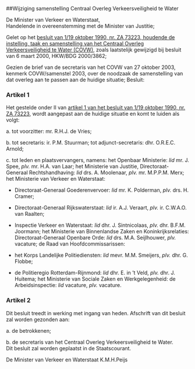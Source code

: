 <meta http-equiv='Content-Type' content='text/html; charset=utf-8' />

##Wijziging samenstelling Centraal Overleg Verkeersveiligheid te Water

De Minister van Verkeer en Waterstaat,  
Handelende in overeenstemming met de Minister van Justitie;

Gelet op het [besluit van 1/19 oktober 1990, nr. ZA 73223, houdende de instelling, taak en samenstelling van het Centraal Overleg Verkeersveiligheid te Water (COVW)](../../../../../../../../../ministeriele-regeling/wijziging/instelling/taak/en/samenstelling/commissie/centraal/overleg/etc/BWBR0004869/README.md), zoals laatstelijk gewijzigd bij besluit van 6 maart 2000, HKW/BDG 2000/3862;

Gezien de brief van de secretaris van het COVW van 27 oktober 2003, kenmerk COVW/samenstel 2003, over de noodzaak de samenstelling van dat overleg aan te passen aan de huidige situatie;
Besluit:    

### Artikel  1  

Het gestelde onder II van [artikel 1 van het besluit van 1/19 oktober 1990, nr. ZA 73223](../../../../../../../../../ministeriele-regeling/wijziging/instelling/taak/en/samenstelling/commissie/centraal/overleg/etc/BWBR0004869/README.md), wordt aangepast aan de huidige situatie en komt te luiden als volgt: 

a. tot voorzitter: mr. R.H.J. de Vries;  

b. tot secretaris: ir. P.M. Stuurman; tot adjunct-secretaris: dhr. O.R.E.C. Arnold;  

c. tot leden en plaatsvervangers, namens: het Openbaar Ministerie: *lid* mr. J. Spee, *plv.* mr. H.A. van Laar; het Ministerie van Justitie, Directoraat-Generaal Rechtshandhaving: *lid* drs. A. Moolenaar, *plv.* mr. M.P.P.M. Merx; het Ministerie van Verkeer en Waterstaat: 

- Directoraat-Generaal Goederenvervoer: *lid* mr. K. Polderman, *plv.* drs. H. Cramer;  

- Directoraat-Generaal Rijkswaterstaat: *lid* ir. A.J. Veraart, *plv.* ir. C.W.A.O. van Raalten;  

- Inspectie Verkeer en Waterstaat: *lid* dhr. J. Sintnicolaas, *plv.* dhr. B.F.M. Joormann;   het Ministerie van Binnenlandse Zaken en Koninkrijksrelaties: Directoraat-Generaal Openbare Orde: *lid* drs. M.A. Seijlhouwer, *plv.* vacature; de Raad van Hoofdcommissarissen: 

- het Korps Landelijke Politiediensten: *lid* mevr. M.M. Smeijers, *plv.* dhr. G. Flobbe;  

- de Politieregio Rotterdam-Rijnmond: *lid* dhr. E. in ’t Veld, *plv.* dhr. J. Huitema;   het Ministerie van Sociale Zaken en Werkgelegenheid: de Arbeidsinspectie: *lid* vacature, *plv.* vacature.    

### Artikel  2  

Dit besluit treedt in werking met ingang van heden. Afschrift van dit besluit zal worden gezonden aan: 

a. de betrokkenen;  

b. de secretaris van het Centraal Overleg Verkeersveiligheid te Water.    
Dit besluit zal worden geplaatst in de Staatscourant.   

De 
Minister van Verkeer en Waterstaat
K.M.H.Peijs    

